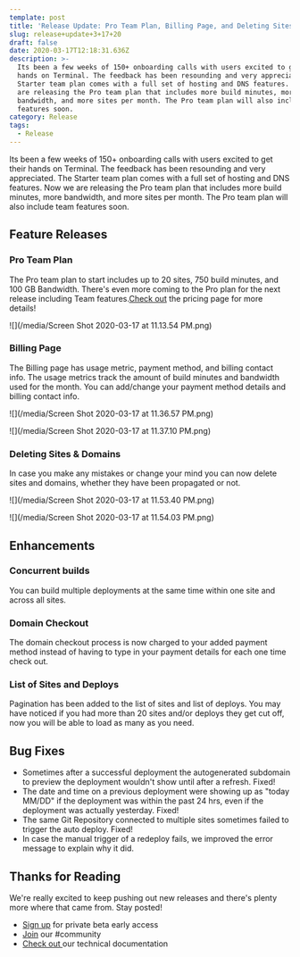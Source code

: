 ```yaml
---
template: post
title: 'Release Update: Pro Team Plan, Billing Page, and Deleting Sites & Domains'
slug: release+update+3+17+20
draft: false
date: 2020-03-17T12:18:31.636Z
description: >-
  Its been a few weeks of 150+ onboarding calls with users excited to get their
  hands on Terminal. The feedback has been resounding and very appreciated. The
  Starter team plan comes with a full set of hosting and DNS features. Now we
  are releasing the Pro team plan that includes more build minutes, more
  bandwidth, and more sites per month. The Pro team plan will also include team
  features soon.
category: Release
tags:
  - Release
---
```

Its been a few weeks of 150+ onboarding calls with users excited to get their hands on Terminal. The feedback has been resounding and very appreciated. The Starter team plan comes with a full set of hosting and DNS features. Now we are releasing the Pro team plan that includes more build minutes, more bandwidth, and more sites per month. The Pro team plan will also include team features soon.

## Feature Releases

### Pro Team Plan

The Pro team plan to start includes up to 20 sites, 750 build minutes, and 100 GB Bandwidth. There's even more coming to the Pro plan for the next release including Team features.[Check out](https://terminal.co/pricing) the pricing page for more details!

![](/media/Screen Shot 2020-03-17 at 11.13.54 PM.png)

### Billing Page

The Billing page has usage metric, payment method, and billing contact info. The usage metrics track the amount of build minutes and bandwidth used for the month. You can add/change your payment method details and billing contact info.

![](/media/Screen Shot 2020-03-17 at 11.36.57 PM.png)

![](/media/Screen Shot 2020-03-17 at 11.37.10 PM.png)

### Deleting Sites & Domains

In case you make any mistakes or change your mind you can now delete sites and domains, whether they have been propagated or not.

![](/media/Screen Shot 2020-03-17 at 11.53.40 PM.png)

![](/media/Screen Shot 2020-03-17 at 11.54.03 PM.png)

## Enhancements

### Concurrent builds

You can build multiple deployments at the same time within one site and across all sites.

### Domain Checkout

The domain checkout process is now charged to your added payment method instead of having to type in your payment details for each one time check out.

### List of Sites and Deploys

Pagination has been added to the list of sites and list of deploys. You may have noticed if you had more than 20 sites and/or deploys they get cut off, now you will be able to load as many as you need.

## Bug Fixes

* Sometimes after a successful deployment the autogenerated subdomain to preview the deployment wouldn't show until after a refresh. Fixed!
* The date and time on a previous deployment were showing up as "today MM/DD" if the deployment was within the past 24 hrs, even if the deployment was actually yesterday. Fixed!
* The same Git Repository connected to multiple sites sometimes failed to trigger the auto deploy. Fixed!         
* In case the manual trigger of a redeploy fails, we improved the error message to explain why it did.


## Thanks for Reading 

We're really excited to keep pushing out new releases and there's plenty more where that came from. Stay posted!

* [Sign up](https://terminalbeta.typeform.com/to/kionHH) for private beta early access
* [Join](https://join.slack.com/t/terminal-public/shared_invite/zt-bxna7y1d-PbVdut4rgHt5jM6Zjg9g9A) our #community
* [Check out ](https://docs.terminal.co/)our technical documentation
